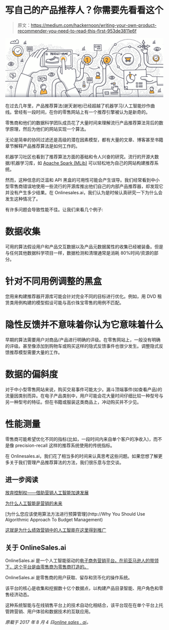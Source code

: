 # 写自己的产品推荐人？你需要先看看这个

> 原文：<https://medium.com/hackernoon/writing-your-own-product-recommender-you-need-to-read-this-first-953de3811e6f>

![](img/b30bd6cc144c35147aa05613125a833d.png)

在过去几年里，产品推荐算法(谢天谢地)已经超越了机器学习/人工智能炒作曲线。曾经有一段时间，在你的零售网站上有一个推荐引擎被认为是新奇的。

零售商和他们的数据科学团队成员花了大量时间来理解流行产品推荐算法背后的数学原理，然后为他们的网站实现一个算法。

无论是简单的协同过滤还是高级的潜在因素模型，都有大量的文章、博客甚至书籍章节解释产品推荐算法是如何工作的。

机器学习社区也看到了推荐算法方面的基础和令人兴奋的研究。流行的开源大数据/机器学习库，如 [Apache Spark (MLib)](https://spark.apache.org/mllib/) 可以轻松地为自己的网站构建推荐系统。

然而，这种信息的泛滥和 API 黑盒的可用性可能会产生误导。我们经常看到中小型零售商错误地使用一些流行的开源库推出他们自己的内部产品推荐器，却发现它并没有产生多少结果。在 Onlinesales.ai，我们认为是时候认真研究一下为什么会发生这种情况了。

有许多问题会导致性能不佳。让我们来看几个例子:

# 数据收集

可用的算法假设用户和产品交互数据以及产品元数据属性的收集已经被装备。但是与任何其他数据科学项目一样，数据检测和清理通常是消耗 80%时间/资源的部分。

# 针对不同用例调整的黑盒

您用来构建推荐器开源库可能会针对完全不同的目标进行优化。例如，用 DVD 租赁类用例构建的模型假设可能与高价珠宝零售的用例不匹配。

# 隐性反馈并不意味着你认为它意味着什么

早期的算法需要用户对商品/产品进行明确的评级。在零售网站上，一般没有明确的评级。甚至像添加到购物车或购买这样的隐式反馈事件也很少发生。调整隐式反馈推荐模型需要大量的工作。

# 数据的偏斜度

对于中小型零售网站来说，购买交易事件可能太少。漏斗顶端事件(如查看产品)的流量因类别而异。在电子产品类别中，用户可能会花大量时间仔细比较一种型号与另一种型号的特征。但在书籍或服装这类商品上，冲动购买并不少见。

# 性能测量

零售商可能希望优化不同的指标(比如，一段时间内来自单个客户的净收入)，而不是像 precision-recall 这样的推荐系统使用的传统指标。

在 Onlinesales.ai，我们花了相当多的时间来认真思考这些问题。如果您想了解更多关于我们管理产品推荐算法的方法，我们很乐意与您交谈。

## 进一步阅读

[放弃控制权——借助营销人工智能加速发展](https://onlinesales.ai/blog/cede-control-speed-up-marketing-ai/)

[为什么人工智能是营销的未来](https://onlinesales.ai/blog/ai-future-marketing/)

[为什么您应该使用算法方法进行预算管理](http://Why You Should Use Algorithmic Approach To Budget Management)

[这就是为什么绩效营销中的人工智能在这里得到推广](https://onlinesales.ai/blog/ai-rise-artificial-intelligence-performance-marketing/)

## 关于 OnlineSales.ai

OnlineSales.ai 是一个人工智能驱动的[电子商务营销平台。在前亚马逊人的带领下，这个平台是由零售商为零售商打造的。](http://onlinesales.ai)

OnlineSales.ai 是零售商的用户获取、留存和货币化的操作系统。

该平台的核心是收集和挖掘数十亿个数据点，以构建产品目录智能、用户角色和零售经济动态。

这种系统智能与在线销售平台上的技术自动化相结合，该平台现在在单个平台上托管跨营销、用户体验和数据技术的互联应用。

*原载于 2017 年 8 月 4 日*[*online sales . ai*](https://onlinesales.ai/blog/write-your-own-product-recommender/)*。*
